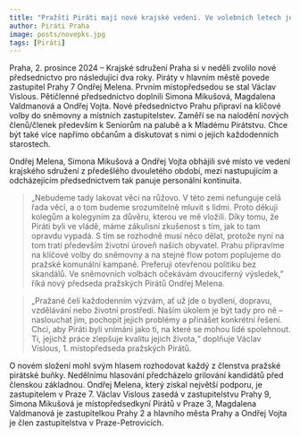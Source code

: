 ```yaml
---
title: "Pražští Piráti mají nové krajské vedení. Ve volebních letech je povede Ondřej Melena"
author: Piráti Praha
image: posts/novepks.jpg
tags: [Piráti]
---
```


Praha, 2. prosince 2024 – Krajské sdružení Praha si v neděli zvolilo nové předsednictvo pro následující dva roky. Piráty v hlavním městě povede zastupitel Prahy 7 Ondřej Melena. 
Prvním místopředsedou se stal Václav Vislous. Pětičlenné předsednictvo doplnili Simona Mikušová, Magdalena Valdmanová a Ondřej Vojta. Nové předsednictvo Prahu připraví na klíčové volby do sněmovny a místních zastupitelstev. Zaměří se na nalodění nových členů/členek především k Seniorům na palubě a k Mladému Pirátstvu. Chce být také více napřímo občanům a diskutovat s nimi o jejich každodenních starostech. 

Ondřej Melena, Simona Mikušová a Ondřej Vojta obhájili své místo ve vedení krajského sdružení z předešlého dvouletého období, mezi nastupujícím a odcházejícím předsednictvem tak panuje personální kontinuita. 

> „Nebudeme tady lakovat věci na růžovo. V této zemi nefunguje celá řada věcí, a o tom budeme srozumitelně mluvit s lidmi. Proto děkuji kolegům a kolegyním za důvěru, kterou ve mě vložili. Díky tomu, že Piráti byli ve vládě, máme zákulisní zkušenost s tím, jak to tam opravdu vypadá. S tím se rozhodně musí něco dělat, protože nyní na tom tratí především životní úroveň našich obyvatel. Prahu připravíme na klíčové volby do sněmovny a na stejné flow potom poplujeme do pražské komunální kampaně. Preferuji otevřenou politiku bez skandálů. Ve sněmovních volbách očekávám dvouciferný výsledek,” říká nový předseda pražských Pirátů Ondřej Melena.

> „Pražané čelí každodenním výzvám, ať už jde o bydlení, dopravu, vzdělávání nebo životní prostředí. Naším úkolem je být tady pro ně – naslouchat jim, pochopit jejich problémy a přinášet konkrétní řešení. Chci, aby Piráti byli vnímáni jako ti, na které se mohou lidé spolehnout. Ti, jejichž práce zlepšuje kvalitu jejich života,“ doplňuje Václav Vislous, 1. místopředseda pražských Pirátů.

O novém složení mohl svým hlasem rozhodovat každý z členstva pražské pirátské buňky. Nedělnímu hlasování předcházelo grilování kandidátů před členskou základnou. Ondřej Melena, který získal největší podporu, je zastupitelem v Praze 7. Václav Vislous zasedá v zastupitelstvu Prahy 9, Simona Mikušová je místopředsedkyní Pirátů v Praze 3, Magdalena Valdmanová je zastupitelkou Prahy 2 a hlavního města Prahy a Ondřej Vojta je člen zastupitelstva v Praze-Petrovicích. 

